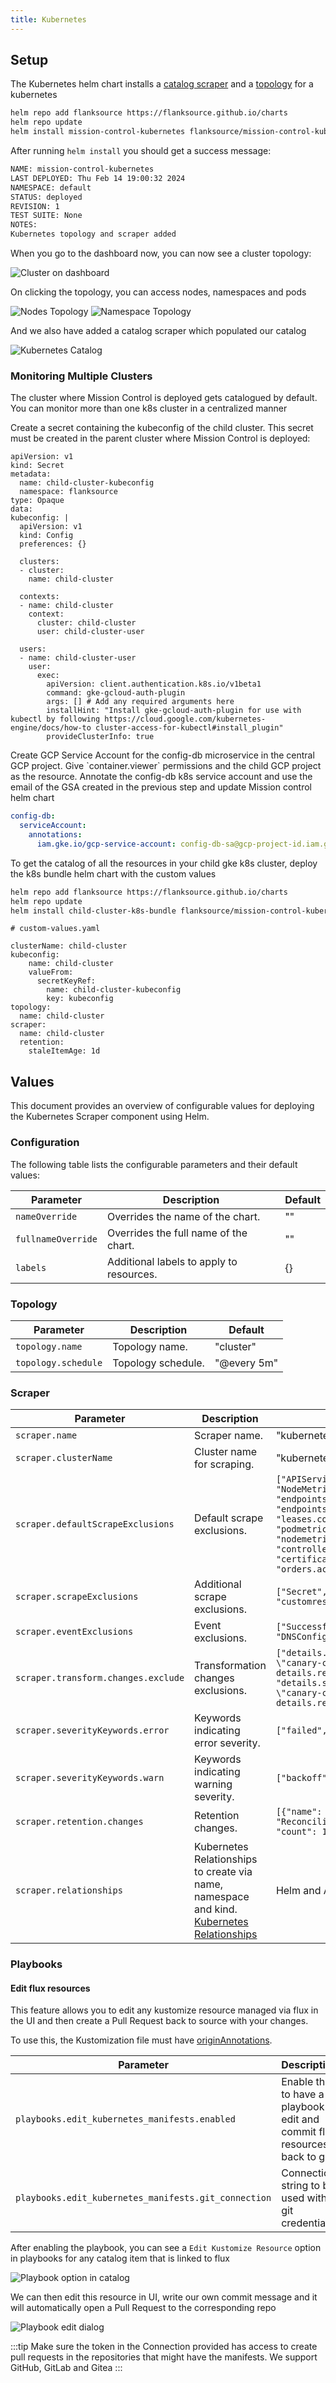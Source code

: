 ```yaml
---
title: Kubernetes
---
```


## Setup

The Kubernetes helm chart installs a [catalog scraper](/config-db/scrapers/kubernetes) and a [topology](/topology/examples/kubernetes) for a kubernetes

```sh
helm repo add flanksource https://flanksource.github.io/charts
helm repo update
helm install mission-control-kubernetes flanksource/mission-control-kubernetes
```

After running `helm install` you should get a success message:

```sh
NAME: mission-control-kubernetes
LAST DEPLOYED: Thu Feb 14 19:00:32 2024
NAMESPACE: default
STATUS: deployed
REVISION: 1
TEST SUITE: None
NOTES:
Kubernetes topology and scraper added
```

When you go to the dashboard now, you can now see a cluster topology:

![Cluster on dashboard](/img/kubernetes-registry-dashboard.png)

On clicking the topology, you can access nodes, namespaces and pods

![Nodes Topology](/img/kubernetes-registry-node-component.png)
![Namespace Topology](/img/kubernetes-registry-namespace-component.png)

And we also have added a catalog scraper which populated our catalog

![Kubernetes Catalog](/img/kubernetes-registry-catalog-scraper.png)

### Monitoring Multiple Clusters
The cluster where Mission Control is deployed gets catalogued by default. You can monitor more than one k8s cluster in a centralized manner

<Step step={1} name="Create Kubeconfig secret"  style="list">
Create a secret containing the kubeconfig of the child cluster. This secret must be created in the parent cluster where Mission Control is deployed:

```
apiVersion: v1
kind: Secret
metadata:
  name: child-cluster-kubeconfig
  namespace: flanksource
type: Opaque
data:
kubeconfig: |
  apiVersion: v1
  kind: Config
  preferences: {}

  clusters:
  - cluster:
    name: child-cluster

  contexts:
  - name: child-cluster
    context:
      cluster: child-cluster
      user: child-cluster-user

  users:          
  - name: child-cluster-user
    user:
      exec:
        apiVersion: client.authentication.k8s.io/v1beta1
        command: gke-gcloud-auth-plugin
        args: [] # Add any required arguments here
        installHint: "Install gke-gcloud-auth-plugin for use with kubectl by following https://cloud.google.com/kubernetes-engine/docs/how-to cluster-access-for-kubectl#install_plugin"
        provideClusterInfo: true                                                                                                           
```
</Step>

<Step step={2} name="Create GCP Service Account for Config-db"  style="list">
Create GCP Service Account for the config-db microservice in the central GCP project. Give `container.viewer` permissions and the child GCP project as the resource.
</Step>

<Step step={3} name="Annotate Config-db K8s Service Account"  style="list">
Annotate the config-db k8s service account and use the email of the GSA created in the previous step and update Mission control helm chart

```values.yaml
config-db:
  serviceAccount:
    annotations:
      iam.gke.io/gcp-service-account: config-db-sa@gcp-project-id.iam.gserviceaccount.com
```
</Step>

<Step step={4} name="Create Bundle for Child Cluster"  style="list">
To get the catalog of all the resources in your child gke k8s cluster, deploy the k8s bundle helm chart with the custom values

```sh
helm repo add flanksource https://flanksource.github.io/charts
helm repo update
helm install child-cluster-k8s-bundle flanksource/mission-control-kubernetes -n flanksource -f custom-values.yaml
```

```
# custom-values.yaml

clusterName: child-cluster
kubeconfig:
    name: child-cluster
    valueFrom:
      secretKeyRef:
        name: child-cluster-kubeconfig
        key: kubeconfig
topology:
  name: child-cluster
scraper:
  name: child-cluster
  retention:
    staleItemAge: 1d
```
</Step>

## Values

This document provides an overview of configurable values for deploying the Kubernetes Scraper component using Helm.

### Configuration

The following table lists the configurable parameters and their default values:

| Parameter | Description | Default |
| --- | --- | --- |
| `nameOverride` | Overrides the name of the chart. | "" |
| `fullnameOverride` | Overrides the full name of the chart. | "" |
| `labels` | Additional labels to apply to resources. | {} |

### Topology

| Parameter | Description | Default |
| --- | --- | --- |
| `topology.name` | Topology name. | "cluster" |
| `topology.schedule` | Topology schedule. | "@every 5m" |

### Scraper

| Parameter | Description | Default |
| --- | --- | --- |
| `scraper.name` | Scraper name. | "kubernetes" |
| `scraper.clusterName` | Cluster name for scraping. | "kubernetes" |
| `scraper.defaultScrapeExclusions` | Default scrape exclusions. | `["APIService", "PodMetrics", "NodeMetrics", "endpoints.discovery.k8s.io", "endpointslices.discovery.k8s.io", "leases.coordination.k8s.io", "podmetrics.metrics.k8s.io", "nodemetrics.metrics.k8s.io", "controllerrevision", "certificaterequest", "orders.acme.cert-manager.io"]` |
| `scraper.scrapeExclusions` | Additional scrape exclusions. | `["Secret", "customresourcedefinition"]` |
| `scraper.eventExclusions` | Event exclusions. | `["SuccessfulCreate", "Created", "DNSConfigForming"]` |
| `scraper.transform.changes.exclude` | Transformation changes exclusions. | `["details.source.component == \"canary-checker\" && details.reason == \"Failed\"", "details.source.component == \"canary-checker\" && details.reason == \"Succeeded\""]` |
| `scraper.severityKeywords.error` | Keywords indicating error severity. | `["failed", "error"]` |
| `scraper.severityKeywords.warn` | Keywords indicating warning severity. | `["backoff", "nodeoutofmemory"]` |
| `scraper.retention.changes` | Retention changes. | `[{"name": "ReconciliationSucceeded", "count": 10}]` |
| `scraper.relationships` | Kubernetes Relationships to create via name, namespace and kind. [Kubernetes Relationships](/config-db/scrapers/kubernetes#kubernetesrelationships) | Helm and Argo |


### Playbooks

#### Edit flux resources

This feature allows you to edit any kustomize resource managed via flux in the UI and then create a Pull Request back to source with your changes.

To use this, the Kustomization file must have [originAnnotations](https://kubectl.docs.kubernetes.io/references/kustomize/kustomization/buildmetadata/#origin-annotation).

| Parameter | Description | Schema | Default |
| --- | --- | --- | --- |
| `playbooks.edit_kubernetes_manifests.enabled` | Enable this to have a playbook to edit and commit flux resources back to git | bool | `false` |
| `playbooks.edit_kubernetes_manifests.git_connection` | Connection string to be used with git credentials | [Connection](/reference/connections/git) | `""` |

After enabling the playbook, you can see a `Edit Kustomize Resource` option in playbooks for any catalog item that is linked to flux

![Playbook option in catalog](/img/kubernetes-registry-playbook-edit-catalog-option.png)

We can then edit this resource in UI, write our own commit message and it will automatically open a Pull Request to the corresponding repo

![Playbook edit dialog](/img/kubernetes-registry-playbook-edit-catalog-dialog.png)

:::tip
Make sure the token in the Connection provided has access to create pull requests in the repositories that might have the manifests. We support GitHub, GitLab and Gitea
:::
